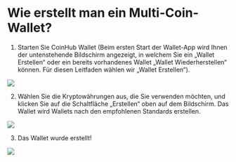 # Wie erstellt man ein Multi-Coin-Wallet?

1. Starten Sie CoinHub Wallet (Beim ersten Start der Wallet-App wird Ihnen der untenstehende Bildschirm angezeigt, in welchem Sie ein „Wallet Erstellen“ oder ein bereits vorhandenes Wallet „Wallet Wiederherstellen“ können. Für diesen Leitfaden wählen wir „Wallet Erstellen“).

![](../images/android-create-welcome-l.png)

2. Wählen Sie die Kryptowährungen aus, die Sie verwenden möchten, und klicken Sie auf die Schaltfläche „Erstellen“ oben auf dem Bildschirm. Das Wallet wird Wallets nach den empfohlenen Standards erstellen.

![](../images/android-create-choosecoin-l.png)

3. Das Wallet wurde erstellt!

![](../images/android-create-balance-l.png)


